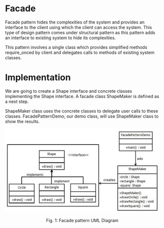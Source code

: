 
# Facade

Facade pattern hides the complexities of the system and provides an interface to the client using which the client can access the system. This type of design pattern comes under structural pattern as this pattern adds an interface to existing system to hide its complexities.

This pattern involves a single class which provides simplified methods require_onced by client and delegates calls to methods of existing system classes.

# Implementation

We are going to create a Shape interface and concrete classes implementing the Shape interface. A facade class ShapeMaker is defined as a next step.

ShapeMaker class uses the concrete classes to delegate user calls to these classes. FacadePatternDemo, our demo class, will use ShapeMaker class to show the results.

![Facade UML](./facade_pattern_uml_diagram.jpg)

<center>Fig. 1: Facade pattern UML Diagram